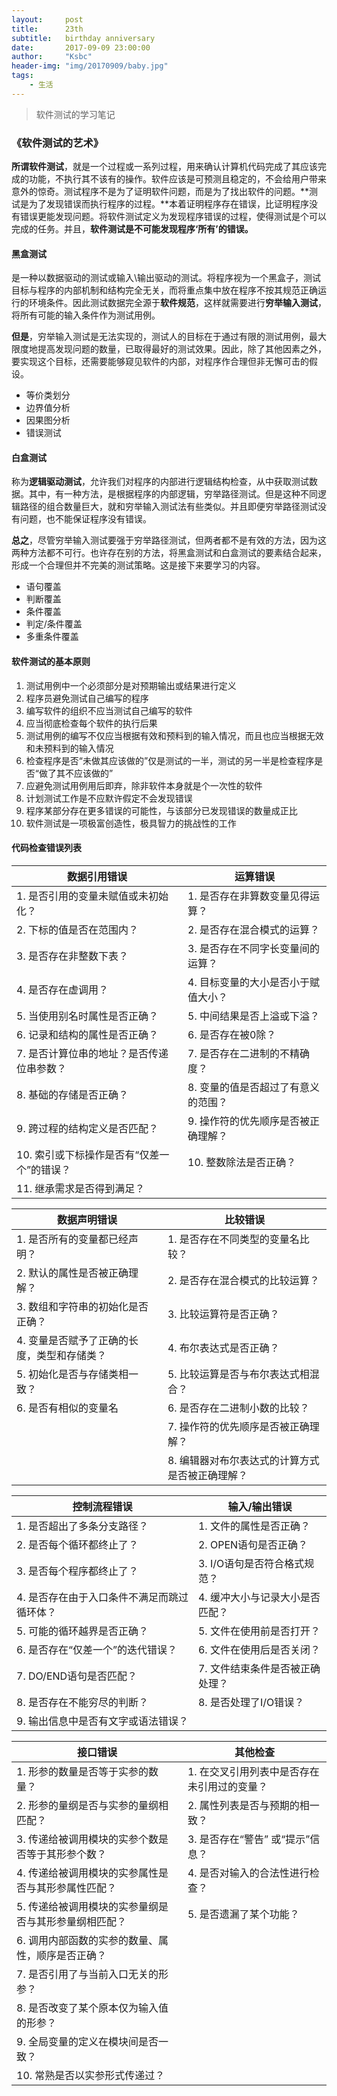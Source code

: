 ```yaml
---
layout:     post
title:      23th
subtitle:   birthday anniversary
date:       2017-09-09 23:00:00
author:     "Ksbc"
header-img: "img/20170909/baby.jpg"
tags:
    - 生活
---
```


>  软件测试的学习笔记

### 《软件测试的艺术》

**所谓软件测试**，就是一个过程或一系列过程，用来确认计算机代码完成了其应该完成的功能，不执行其不该有的操作。软件应该是可预测且稳定的，不会给用户带来意外的惊奇。测试程序不是为了证明软件问题，而是为了找出软件的问题。**测试是为了发现错误而执行程序的过程。**本着证明程序存在错误，比证明程序没有错误更能发现问题。将软件测试定义为发现程序错误的过程，使得测试是个可以完成的任务。并且，**软件测试是不可能发现程序‘所有’的错误。**



#### 黑盒测试

是一种以数据驱动的测试或输入\输出驱动的测试。将程序视为一个黑盒子，测试目标与程序的内部机制和结构完全无关，而将重点集中放在程序不按其规范正确运行的环境条件。因此测试数据完全源于**软件规范**，这样就需要进行**穷举输入测试**，将所有可能的输入条件作为测试用例。

**但是**，穷举输入测试是无法实现的，测试人的目标在于通过有限的测试用例，最大限度地提高发现问题的数量，已取得最好的测试效果。因此，除了其他因素之外，要实现这个目标，还需要能够窥见软件的内部，对程序作合理但非无懈可击的假设。

- 等价类划分
- 边界值分析
- 因果图分析
- 错误测试

#### 白盒测试

称为**逻辑驱动测试**，允许我们对程序的内部进行逻辑结构检查，从中获取测试数据。其中，有一种方法，是根据程序的内部逻辑，穷举路径测试。但是这种不同逻辑路径的组合数量巨大，就和穷举输入测试法有些类似。并且即便穷举路径测试没有问题，也不能保证程序没有错误。

**总之**，尽管穷举输入测试要强于穷举路径测试，但两者都不是有效的方法，因为这两种方法都不可行。也许存在别的方法，将黑盒测试和白盒测试的要素结合起来，形成一个合理但并不完美的测试策略。这是接下来要学习的内容。

- 语句覆盖
- 判断覆盖
- 条件覆盖
- 判定/条件覆盖
- 多重条件覆盖

#### 软件测试的基本原则

1. 测试用例中一个必须部分是对预期输出或结果进行定义
2. 程序员避免测试自己编写的程序
3. 编写软件的组织不应当测试自己编写的软件
4. 应当彻底检查每个软件的执行后果
5. 测试用例的编写不仅应当根据有效和预料到的输入情况，而且也应当根据无效和未预料到的输入情况
6. 检查程序是否“未做其应该做的”仅是测试的一半，测试的另一半是检查程序是否“做了其不应该做的”
7. 应避免测试用例用后即弃，除非软件本身就是个一次性的软件
8. 计划测试工作是不应默许假定不会发现错误
9. 程序某部分存在更多错误的可能性，与该部分已发现错误的数量成正比
10. 软件测试是一项极富创造性，极具智力的挑战性的工作


#### 代码检查错误列表

| 数据引用错误                   | 运算错误                |
| ------------------------ | ------------------- |
| 1. 是否引用的变量未赋值或未初始化？      | 1. 是否存在非算数变量见得运算？   |
| 2. 下标的值是否在范围内？           | 2. 是否存在混合模式的运算？     |
| 3. 是否存在非整数下表？            | 3. 是否存在不同字长变量间的运算？  |
| 4. 是否存在虚调用？              | 4. 目标变量的大小是否小于赋值大小？ |
| 5. 当使用别名时属性是否正确？         | 5. 中间结果是否上溢或下溢？     |
| 6. 记录和结构的属性是否正确？         | 6. 是否存在被0除？         |
| 7. 是否计算位串的地址？是否传递位串参数？   | 7. 是否存在二进制的不精确度？    |
| 8. 基础的存储是否正确？            | 8. 变量的值是否超过了有意义的范围？ |
| 9. 跨过程的结构定义是否匹配？         | 9. 操作符的优先顺序是否被正确理解？ |
| 10. 索引或下标操作是否有“仅差一个”的错误？ | 10. 整数除法是否正确？       |
| 11. 继承需求是否得到满足？          |                     |

| 数据声明错误                  | 比较错误                      |
| ----------------------- | ------------------------- |
| 1. 是否所有的变量都已经声明？        | 1. 是否存在不同类型的变量名比较？        |
| 2. 默认的属性是否被正确理解？        | 2. 是否存在混合模式的比较运算？         |
| 3. 数组和字符串的初始化是否正确？      | 3. 比较运算符是否正确？             |
| 4. 变量是否赋予了正确的长度，类型和存储类？ | 4. 布尔表达式是否正确？             |
| 5. 初始化是否与存储类相一致？        | 5. 比较运算是否与布尔表达式相混合？       |
| 6. 是否有相似的变量名            | 6. 是否存在二进制小数的比较？          |
|                         | 7. 操作符的优先顺序是否被正确理解？       |
|                         | 8. 编辑器对布尔表达式的计算方式是否被正确理解？ |

| 控制流程错误                  | 输入/输出错误           |
| ----------------------- | ----------------- |
| 1. 是否超出了多条分支路径？         | 1. 文件的属性是否正确？     |
| 2. 是否每个循环都终止了？          | 2. OPEN语句是否正确？    |
| 3. 是否每个程序都终止了？          | 3. I/O语句是否符合格式规范？ |
| 4. 是否存在由于入口条件不满足而跳过循环体？ | 4. 缓冲大小与记录大小是否匹配？ |
| 5. 可能的循环越界是否正确？         | 5. 文件在使用前是否打开？    |
| 6. 是否存在“仅差一个”的迭代错误？     | 6. 文件在使用后是否关闭？    |
| 7. DO/END语句是否匹配？        | 7. 文件结束条件是否被正确处理？ |
| 8. 是否存在不能穷尽的判断？         | 8. 是否处理了I/O错误？    |
| 9. 输出信息中是否有文字或语法错误？     |                   |

| 接口错误                         | 其他检查                    |
| ---------------------------- | ----------------------- |
| 1. 形参的数量是否等于实参的数量？           | 1. 在交叉引用列表中是否存在未引用过的变量？ |
| 2. 形参的量纲是否与实参的量纲相匹配？         | 2. 属性列表是否与预期的相一致？       |
| 3. 传递给被调用模块的实参个数是否等于其形参个数？   | 3. 是否存在“警告” 或“提示”信息？    |
| 4. 传递给被调用模块的实参属性是否与其形参属性匹配？  | 4. 是否对输入的合法性进行检查？       |
| 5. 传递给被调用模块的实参量纲是否与其形参量纲相匹配？ | 5. 是否遗漏了某个功能？           |
| 6. 调用内部函数的实参的数量、属性，顺序是否正确？   |                         |
| 7. 是否引用了与当前入口无关的形参？          |                         |
| 8. 是否改变了某个原本仅为输入值的形参？        |                         |
| 9. 全局变量的定义在模块间是否一致？          |                         |
| 10. 常熟是否以实参形式传递过？            |                         |

